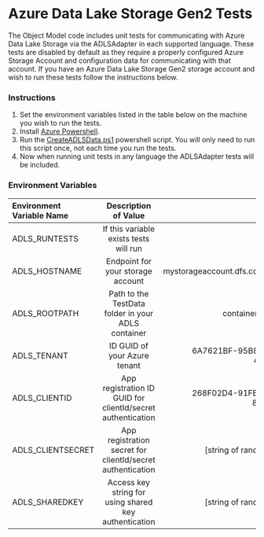 # Azure Data Lake Storage Gen2 Tests

The Object Model code includes unit tests for communicating with Azure Data Lake Storage via the ADLSAdapter in each supported language. These tests are disabled by default as they require a properly configured Azure Storage Account and configuration data for communicating with that account. If you have an Azure Data Lake Storage Gen2 storage account and wish to run these tests follow the instructions below.

### Instructions

1. Set the environment variables listed in the table below on the machine you wish to run the tests.
1. Install [Azure Powershell](https://docs.microsoft.com/en-us/powershell/azure/).
1. Run the [CreateADLSData.ps1](CreateADLSData.ps1) powershell script. You will only need to run this script once, not each time you run the tests.
1. Now when running unit tests in any language the ADLSAdapter tests will be included.

### Environment Variables

| Environment Variable Name | Description of Value | Example Value |
| :------------- | :----------: | -----------: |
| ADLS_RUNTESTS | If this variable exists tests will run | 1 |
| ADLS_HOSTNAME | Endpoint for your storage account | mystorageaccount.dfs.core.windows.net |
| ADLS_ROOTPATH | Path to the TestData folder in your ADLS container | containername/TestData |
| ADLS_TENANT | ID GUID of your Azure tenant | 6A7621BF-95B8-4676-AE69-4F7E94226B10 |
| ADLS_CLIENTID | App registration ID GUID for clientId/secret authentication | 268F02D4-91FB-4953-84B5-8AA540E3BC6E |
| ADLS_CLIENTSECRET | App registration secret for clientId/secret authentication | [string of random characters] |
| ADLS_SHAREDKEY | Access key string for using shared key authentication | [string of random characters] |
